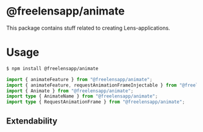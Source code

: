 # @freelensapp/animate

This package contains stuff related to creating Lens-applications. 

# Usage

```bash
$ npm install @freelensapp/animate
```

```typescript
import { animateFeature } from "@freelensapp/animate";
import { animateFeature, requestAnimationFrameInjectable } from "@freelensapp/animate";
import { Animate } from "@freelensapp/animate";
import type { AnimateName } from "@freelensapp/animate";
import type { RequestAnimationFrame } from "@freelensapp/animate";
```

## Extendability
